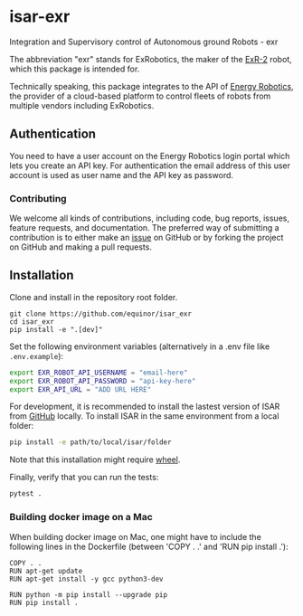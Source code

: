 # isar-exr

Integration and Supervisory control of Autonomous ground Robots - exr

The abbreviation "exr" stands for ExRobotics, the maker of the [ExR-2](https://exrobotics.global/robots/exr-2) robot, which this package is intended for.

Technically speaking, this package integrates to the API of [Energy Robotics](https://www.energy-robotics.com/), the provider of a cloud-based platform to control fleets of robots from multiple vendors including ExRobotics.

## Authentication

You need to have a user account on the Energy Robotics login portal which lets you create an API key.
For authentication the email address of this user account is used as user name and the API key as password.

### Contributing

We welcome all kinds of contributions, including code, bug reports, issues, feature requests, and documentation. The
preferred way of submitting a contribution is to either make an [issue](https://github.com/equinor/isar-exr/issues) on
GitHub or by forking the project on GitHub and making a pull requests.

## Installation

Clone and install in the repository root folder.

```
git clone https://github.com/equinor/isar_exr
cd isar_exr
pip install -e ".[dev]"
```

Set the following environment variables (alternatively in a .env file like `.env.example`):

```bash
export EXR_ROBOT_API_USERNAME = "email-here"
export EXR_ROBOT_API_PASSWORD = "api-key-here"
export EXR_API_URL = "ADD URL HERE"
```

For development, it is recommended to install the lastest version of ISAR from [GitHub](https://github.com/equinor/isar) locally.
To install ISAR in the same environment from a local folder:

```bash
pip install -e path/to/local/isar/folder
```

Note that this installation might require [wheel](https://pypi.org/project/wheel/).

Finally, verify that you can run the tests:

```bash
pytest .
```

### Building docker image on a Mac

When building docker image on Mac, one might have to include the following lines in the
Dockerfile (between 'COPY . .' and 'RUN pip install .'):

```
COPY . .
RUN apt-get update
RUN apt-get install -y gcc python3-dev

RUN python -m pip install --upgrade pip
RUN pip install .
```
